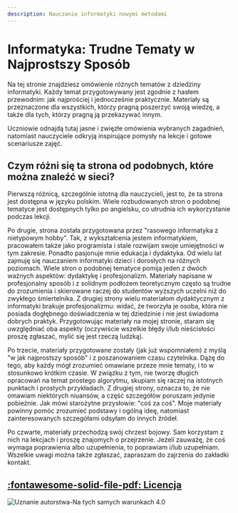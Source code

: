 ```yaml
---
description: Nauczanie informatyki nowymi metodami
---
```


# Informatyka: Trudne Tematy w Najprostszy Sposób

Na tej stronie znajdziesz omówienie różnych tematów z dziedziny informatyki.
Każdy temat przygotowywany jest zgodnie z hasłem przewodnim: jak najprościej i jednocześnie praktycznie.
Materiały są przeznaczone dla wszystkich, którzy pragną poszerzyć swoją wiedzę, a także dla tych, którzy pragną ją przekazywać innym.

Uczniowie odnajdą tutaj jasne i zwięzłe omówienia wybranych zagadnień, natomiast nauczyciele odkryją inspirujące pomysły na lekcje i gotowe scenariusze zajęć.

## Czym różni się ta strona od podobnych, które można znaleźć w sieci?

Pierwszą różnicą, szczególnie istotną dla nauczycieli, jest to, że ta strona jest dostępna w języku polskim. Wiele rozbudowanych stron o podobnej tematyce jest dostępnych tylko po angielsku, co utrudnia ich wykorzystanie podczas lekcji.

Po drugie, strona została przygotowana przez "rasowego informatyka z nietypowym hobby". Tak, z wykształcenia jestem informatykiem, pracowałem także jako programista i stale rozwijam swoje umiejętności w tym zakresie. Ponadto pasjonuje mnie edukacja i dydaktyka. Od wielu lat zajmuję się nauczaniem informatyki dzieci i dorosłych na różnych poziomach. Wiele stron o podobnej tematyce pomija jeden z dwóch ważnych aspektów: dydaktykę i profesjonalizm. Materiały napisane w profesjonalny sposób i z solidnym podłożem teoretycznym często są trudne do zrozumienia i skierowane raczej do studentów wyższych uczelni niż do zwykłego śmiertelnika. Z drugiej strony wielu materiałom dydaktycznym z informatyki brakuje profesjonalizmu: widać, że tworzyła je osoba, która nie posiada dogłębnego doświadczenia w tej dziedzinie i nie jest świadoma dobrych praktyk. Przygotowując materiały na mojej stronie, staram się uwzględniać oba aspekty (oczywiście wszelkie błędy i/lub nieścisłości proszę zgłaszać, mylić się jest rzeczą ludzką).

Po trzecie, materiały przygotowane zostały (jak już wspomniałem) z myślą "w jak najprostszy sposób" i z poszanowaniem czasu czytelnika. Dążę do tego, aby każdy mógł zrozumieć omawiane przeze mnie tematy, i to w stosunkowo krótkim czasie. W związku z tym, nie tworzę długich opracowań na temat prostego algorytmu, skupiam się raczej na istotnych punktach i prostych przykładach. Z drugiej strony, oznacza to, że nie omawiam niektórych niuansów, a część szczegółów poruszam jedynie pobieżnie. Jak mówi starożytne przysłowie: "coś za coś". Moje materiały powinny pomóc zrozumieć podstawy i ogólną ideę, natomiast zainteresowanych szczegółami odsyłam do innych źródeł.

Po czwarte, materiały przechodzą swój chrzest bojowy. Sam korzystam z nich na lekcjach i proszę znajomych o przejrzenie. Jeżeli zauważę, że coś wymaga poprawienia albo uzupełnienia, to poprawiam i/lub uzupełniam. Wszelkie uwagi można także zgłaszać, zapraszam do zajrzenia do zakładki kontakt.

## [:fontawesome-solid-file-pdf: Licencja](./assets/Licencja.pdf)

![Uznanie autorstwa-Na tych samych warunkach 4.0](./assets/88x31.png)
